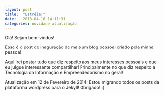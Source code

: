 ```yaml
---
layout: post
title:  "Estréia!"
date:   2013-04-16 14:11:31
categories: novidade atualização
---
```

Olá! Sejam bem-vindos!

Esse é o post de inaguração de mais um blog pessoal criado pela minha pessoa!

Aqui irei postar tudo que diz respeito aos meus interesses pessoais e que eu julgue interessante compartilhar! Principalmente no que diz respeito a Tecnologia da Informação e Empreendedorismo no geral!

Atualização em 12 de Fevereiro de 2014:
Estou migrando todos os posts da plataforma wordpress para o Jekyll! Obrigado! :)
